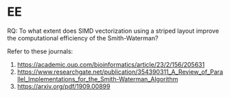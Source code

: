 # EE
RQ: To what extent does SIMD vectorization using a striped layout improve the computational efficiency of the Smith-Waterman?

Refer to these journals:
1. https://academic.oup.com/bioinformatics/article/23/2/156/205631
2. https://www.researchgate.net/publication/354390311_A_Review_of_Parallel_Implementations_for_the_Smith-Waterman_Algorithm
3. https://arxiv.org/pdf/1909.00899